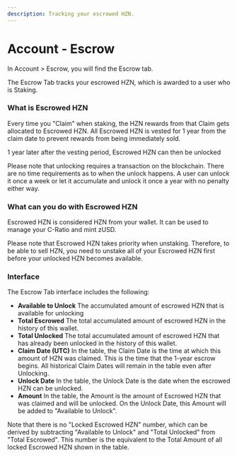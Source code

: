 ```yaml
---
description: Tracking your escrowed HZN.
---
```


# Account - Escrow

In Account > Escrow, you will find the Escrow tab.

The Escrow Tab tracks your escrowed HZN, which is awarded to a user who is Staking.

### **What is Escrowed HZN**

Every time you "Claim" when staking, the HZN rewards from that Claim gets allocated to Escrowed HZN. All Escrowed HZN is vested for 1 year from the claim date to prevent rewards from being immediately sold.

1 year later after the vesting period, Escrowed HZN can then be unlocked

Please note that unlocking requires a transaction on the blockchain. There are no time requirements as to when the unlock happens. A user can unlock it once a week or let it accumulate and unlock it once a year with no penalty either way.

### **What can you do with Escrowed HZN**

Escrowed HZN is considered HZN from your wallet. It can be used to manage your C-Ratio and mint zUSD.

Please note that Escrowed HZN takes priority when unstaking. Therefore, to be able to sell HZN, you need to unstake all of your Escrowed HZN first before your unlocked HZN becomes available.

### **Interface**

The Escrow Tab interface includes the following:

* **Available to Unlock** The accumulated amount of escrowed HZN that is available for unlocking
* **Total Escrowed** The total accumulated amount of escrowed HZN in the history of this wallet.
* **Total Unlocked** The total accumulated amount of escrowed HZN that has already been unlocked in the history of this wallet.
* **Claim Date (UTC)** In the table, the Claim Date is the time at which this amount of HZN was claimed. This is the time that the 1-year escrow begins. All historical Claim Dates will remain in the table even after Unlocking.
* **Unlock Date** In the table, the Unlock Date is the date when the escrowed HZN can be unlocked.
* **Amount** In the table, the Amount is the amount of Escrowed HZN that was claimed and will be unlocked. On the Unlock Date, this Amount will be added to "Available to Unlock".

Note that there is no "Locked Escrowed HZN" number, which can be derived by subtracting "Available to Unlock" and "Total Unlocked" from "Total Escrowed". This number is the equivalent to the Total Amount of all locked Escrowed HZN shown in the table.
